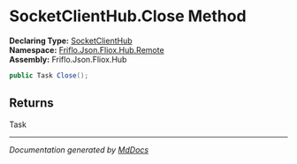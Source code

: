 ﻿<!--  
  <auto-generated>   
    The contents of this file were generated by a tool.  
    Changes to this file may be list if the file is regenerated  
  </auto-generated>   
-->

# SocketClientHub.Close Method

**Declaring Type:** [SocketClientHub](../index.md)  
**Namespace:** [Friflo.Json.Fliox.Hub.Remote](../../index.md)  
**Assembly:** Friflo.Json.Fliox.Hub

```csharp
public Task Close();
```

## Returns

Task

___

*Documentation generated by [MdDocs](https://github.com/ap0llo/mddocs)*
